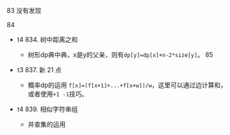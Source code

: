83 没有发现

84

- t4 834. 树中距离之和
  - 树形dp典中典，x是y的父亲，则有`dp[y]=dp[x]+n-2*size[y]`。
85

- t3 837. 新 21 点
  - 概率dp的运用 `f[x]=(f[x+1]+...+f[x+w])/w`，这里可以通过边计算和，或者使用`+1 -1`技巧。
- t4 839. 相似字符串组
  - 并查集的运用